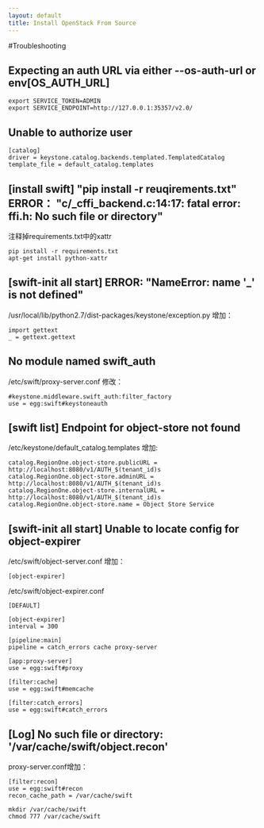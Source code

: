 ```yaml
---
layout: default
title: Install OpenStack From Source
---
```



#Troubleshooting
## Expecting an auth URL via either --os-auth-url or env[OS_AUTH_URL]
```
export SERVICE_TOKEN=ADMIN
export SERVICE_ENDPOINT=http://127.0.0.1:35357/v2.0/
```
    
## Unable to authorize user
```
[catalog]
driver = keystone.catalog.backends.templated.TemplatedCatalog
template_file = default_catalog.templates
```

## [install swift] "pip install -r reuqirements.txt" ERROR： "c/_cffi_backend.c:14:17: fatal error: ffi.h: No such file or directory"

注释掉requirements.txt中的xattr
```
pip install -r requirements.txt
apt-get install python-xattr
```

## [swift-init all start] ERROR: "NameError: name '_' is not defined"

/usr/local/lib/python2.7/dist-packages/keystone/exception.py 增加：
```
import gettext
_ = gettext.gettext
```

## No module named swift_auth

/etc/swift/proxy-server.conf 修改：
```
#keystone.middleware.swift_auth:filter_factory
use = egg:swift#keystoneauth
```

## [swift list] Endpoint for object-store not found

/etc/keystone/default_catalog.templates 增加:
```
catalog.RegionOne.object-store.publicURL = http://localhost:8080/v1/AUTH_$(tenant_id)s
catalog.RegionOne.object-store.adminURL = http://localhost:8080/v1/AUTH_$(tenant_id)s
catalog.RegionOne.object-store.internalURL = http://localhost:8080/v1/AUTH_$(tenant_id)s
catalog.RegionOne.object-store.name = Object Store Service
```

## [swift-init all start] Unable to locate config for object-expirer

/etc/swift/object-server.conf 增加：
```
[object-expirer]
```

/etc/swift/object-expirer.conf
```
[DEFAULT]

[object-expirer]
interval = 300

[pipeline:main]
pipeline = catch_errors cache proxy-server

[app:proxy-server]
use = egg:swift#proxy

[filter:cache]
use = egg:swift#memcache

[filter:catch_errors]
use = egg:swift#catch_errors
```

## [Log] No such file or directory: '/var/cache/swift/object.recon'

proxy-server.conf增加：
```
[filter:recon]
use = egg:swift#recon
recon_cache_path = /var/cache/swift
```
```
mkdir /var/cache/swift
chmod 777 /var/cache/swift
```


